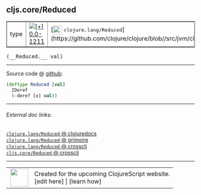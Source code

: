 ## cljs.core/Reduced



 <table border="1">
<tr>
<td>type</td>
<td><a href="https://github.com/cljsinfo/cljs-api-docs/tree/0.0-1211"><img valign="middle" alt="[+] 0.0-1211" title="Added in 0.0-1211" src="https://img.shields.io/badge/+-0.0--1211-lightgrey.svg"></a> </td>
<td>
[<img height="24px" valign="middle" src="http://i.imgur.com/1GjPKvB.png"> <samp>clojure.lang/Reduced</samp>](https://github.com/clojure/clojure/blob//src/jvm/clojure/lang/Reduced.java)
</td>
</tr>
</table>


 <samp>
(__Reduced.__ val)<br>
</samp>

---







Source code @ [github](https://github.com/clojure/clojurescript/blob/r2261/src/cljs/cljs/core.cljs#L747-L749):

```clj
(deftype Reduced [val]
  IDeref
  (-deref [o] val))
```

<!--
Repo - tag - source tree - lines:

 <pre>
clojurescript @ r2261
└── src
    └── cljs
        └── cljs
            └── <ins>[core.cljs:747-749](https://github.com/clojure/clojurescript/blob/r2261/src/cljs/cljs/core.cljs#L747-L749)</ins>
</pre>

-->

---



###### External doc links:

[`clojure.lang/Reduced` @ clojuredocs](http://clojuredocs.org/clojure.lang/Reduced)<br>
[`clojure.lang/Reduced` @ grimoire](http://conj.io/store/v1/org.clojure/clojure/1.7.0-beta3/clj/clojure.lang/Reduced/)<br>
[`clojure.lang/Reduced` @ crossclj](http://crossclj.info/fun/clojure.lang/Reduced.html)<br>
[`cljs.core/Reduced` @ crossclj](http://crossclj.info/fun/cljs.core.cljs/Reduced.html)<br>

---

 <table>
<tr><td>
<img valign="middle" align="right" width="48px" src="http://i.imgur.com/Hi20huC.png">
</td><td>
Created for the upcoming ClojureScript website.<br>
[edit here] | [learn how]
</td></tr></table>

[edit here]:https://github.com/cljsinfo/cljs-api-docs/blob/master/cljsdoc/cljs.core/Reduced.cljsdoc
[learn how]:https://github.com/cljsinfo/cljs-api-docs/wiki/cljsdoc-files

<!--

This information was too distracting to show to readers, but I'll leave it
commented here since it is helpful to:

- pretty-print the data used to generate this document
- and show how to retrieve that data



The API data for this symbol:

```clj
{:ns "cljs.core",
 :name "Reduced",
 :signature ["[val]"],
 :history [["+" "0.0-1211"]],
 :type "type",
 :full-name-encode "cljs.core/Reduced",
 :source {:code "(deftype Reduced [val]\n  IDeref\n  (-deref [o] val))",
          :title "Source code",
          :repo "clojurescript",
          :tag "r2261",
          :filename "src/cljs/cljs/core.cljs",
          :lines [747 749]},
 :full-name "cljs.core/Reduced",
 :clj-symbol "clojure.lang/Reduced"}

```

Retrieve the API data for this symbol:

```clj
;; from Clojure REPL
(require '[clojure.edn :as edn])
(-> (slurp "https://raw.githubusercontent.com/cljsinfo/cljs-api-docs/catalog/cljs-api.edn")
    (edn/read-string)
    (get-in [:symbols "cljs.core/Reduced"]))
```

-->
